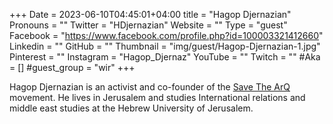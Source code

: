 +++
Date = 2023-06-10T04:45:01+04:00
title = "Hagop Djernazian"
Pronouns = ""
Twitter = "HDjernazian"
Website = ""
Type = "guest"
Facebook = "https://www.facebook.com/profile.php?id=100003321412660"
Linkedin = ""
GitHub = ""
Thumbnail = "img/guest/Hagop-Djernazian-1.jpg"
Pinterest = ""
Instagram = "Hagop_Djernaz"
YouTube = ""
Twitch = ""
#Aka = []
#guest_group = "wir"
+++

Hagop Djernazian is an activist and co-founder of the [Save The ArQ](https://www.facebook.com/profile.php?id=61550949422912&mibextid) movement. He lives in Jerusalem and studies International relations and middle east studies at the Hebrew University of Jerusalem.
